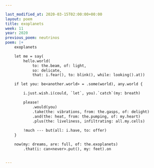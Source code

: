 ```yaml
---

last_modified_at: 2020-03-15T02:00:00+00:00
layout: poem
title: exoplanets
week: 11
year: 2020
previous_poem: neutrinos
poem: |+
    exoplanets

    let me = say(
        hello.world(
            to: the.beam, of: light,
            so: delicate,
            that: i.fear(), to: blink(), while: looking().at))

    if let you: be<another.world> = .some(world), any.world {

        i.just.wish.i(could, `let`, you).`catch`(my: breath)

        please!
            .would(you)
            .take(the: vibrations, from: the.gasps, of: delight)
            .and(the: heat, from: the.pumping, of: my.heart)
            .plus(the: liveliness, infiltrating: all.my.cells)
        
        !much --- but(all: i.have, to: offer)
    }

    now(my: dreams, are: full, of: the.exoplanets)
        .that(i: can<never>.put(), my: feet).on


---
```

